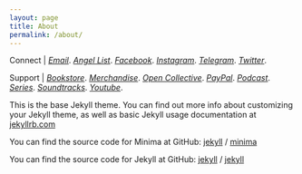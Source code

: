 ```yaml
---
layout: page
title: About
permalink: /about/
---
```


Connect | [_Email_](mailto:%20kushaldsamant@gmail.com). [_Angel List_](https://angel.co/kvshvl). [_Facebook_](https://facebook.com/kvshvl). [_Instagram_](https://instagram.com/kvshvl). [_Telegram_](https://t.me/kvshvl). [_Twitter_](https://twitter.com/kvshvl_).

Support | [_Bookstore_](https://www.instamojo.com/kvshvl). [_Merchandise_](https://kvshvl.threadless.com). [_Open Collective_](https://opencollective.com/kvshvl). [_PayPal_](https://www.paypal.com/paypalme2/parceloff). [_Podcast_](https://anchor.fm/kvshvl). [_Series_](https://instagram.com/kvshvl/channel). [_Soundtracks_](https://soundcloud.com/kvshvl). [_Youtube_](https://www.youtube.com/channel/UCQCznCqUhALucLSk6N8ROPA/playlists).

This is the base Jekyll theme. You can find out more info about customizing your Jekyll theme, as well as basic Jekyll usage documentation at [jekyllrb.com](https://jekyllrb.com/)

You can find the source code for Minima at GitHub:
[jekyll][jekyll-organization] /
[minima](https://github.com/jekyll/minima)

You can find the source code for Jekyll at GitHub:
[jekyll][jekyll-organization] /
[jekyll](https://github.com/jekyll/jekyll)


[jekyll-organization]: https://github.com/jekyll
